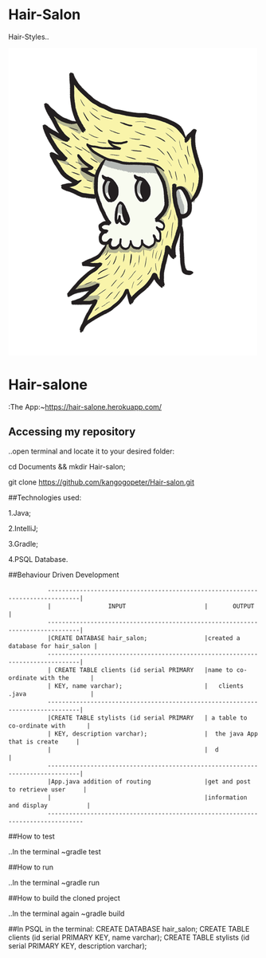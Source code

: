 # Hair-Salon
Hair-Styles..

![Hair-style](https://github.com/kangogopeter/Hair-Salon/blob/master/src/main/resources/public/images/moving.gif)
# Hair-salone
:The App:~https://hair-salone.herokuapp.com/
## Accessing my repository
..open terminal and locate it to your desired folder:

cd Documents && mkdir Hair-salon;

git clone https://github.com/kangogopeter/Hair-salon.git

##Technologies used:

1.Java;

2.IntelliJ;

3.Gradle;

4.PSQL Database.

##Behaviour Driven Development


               -------------------------------------------------------------------------------|
               |                INPUT                      |       OUTPUT                     |
               -------------------------------------------------------------------------------|
               |CREATE DATABASE hair_salon;                |created a database for hair_salon |
               -------------------------------------------------------------------------------|
               | CREATE TABLE clients (id serial PRIMARY   |name to co-ordinate with the      |
               | KEY, name varchar);                       |   clients .java                  |
               -------------------------------------------------------------------------------|
               |CREATE TABLE stylists (id serial PRIMARY   | a table to co-ordinate with      |
               | KEY, description varchar);                |  the java App that is create     |
               |                                           |  d                               |
               -------------------------------------------------------------------------------|
               |App.java addition of routing               |get and post to retrieve user     |
               |                                           |information and display           |
               --------------------------------------------------------------------------------

##How to test

..In the terminal
~gradle test

##How to run

..In the terminal
~gradle run

##How to build the cloned project

..In the terminal again
~gradle build



##In PSQL in the terminal:
CREATE DATABASE hair_salon;
CREATE TABLE clients (id serial PRIMARY KEY, name varchar);
CREATE TABLE stylists (id serial PRIMARY KEY, description varchar);
